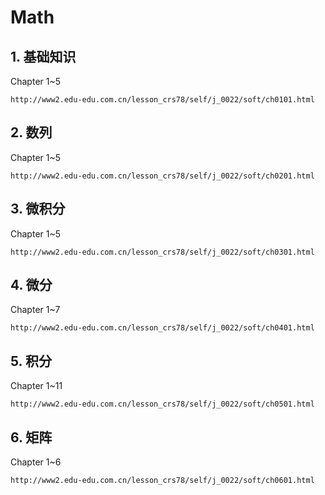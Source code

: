 # Math

## 1. 基础知识
Chapter 1~5

    http://www2.edu-edu.com.cn/lesson_crs78/self/j_0022/soft/ch0101.html

## 2. 数列
Chapter 1~5

    http://www2.edu-edu.com.cn/lesson_crs78/self/j_0022/soft/ch0201.html

## 3. 微积分
Chapter 1~5

    http://www2.edu-edu.com.cn/lesson_crs78/self/j_0022/soft/ch0301.html

## 4. 微分
Chapter 1~7

    http://www2.edu-edu.com.cn/lesson_crs78/self/j_0022/soft/ch0401.html

## 5. 积分
Chapter 1~11

    http://www2.edu-edu.com.cn/lesson_crs78/self/j_0022/soft/ch0501.html

## 6. 矩阵
Chapter 1~6

    http://www2.edu-edu.com.cn/lesson_crs78/self/j_0022/soft/ch0601.html